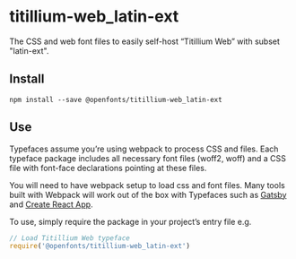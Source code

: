 
# titillium-web_latin-ext

The CSS and web font files to easily self-host “Titillium Web” with subset "latin-ext".

## Install

`npm install --save @openfonts/titillium-web_latin-ext`

## Use

Typefaces assume you’re using webpack to process CSS and files. Each typeface
package includes all necessary font files (woff2, woff) and a CSS file with
font-face declarations pointing at these files.

You will need to have webpack setup to load css and font files. Many tools built
with Webpack will work out of the box with Typefaces such as [Gatsby](https://github.com/gatsbyjs/gatsby)
and [Create React App](https://github.com/facebookincubator/create-react-app).

To use, simply require the package in your project’s entry file e.g.

```javascript
// Load Titillium Web typeface
require('@openfonts/titillium-web_latin-ext')
```
